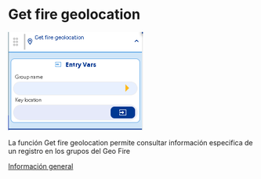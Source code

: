 # Get fire geolocation

![](../../../../.gitbook/assets/image%20%28573%29.png)

La función Get fire geolocation permite consultar información especifica de un registro en los grupos del Geo Fire

[Información general](https://docs.apphive.io/reference/funciones/informacion-general-de-las-funciones) 

